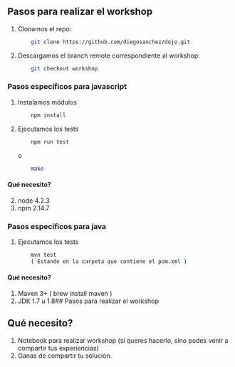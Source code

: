 

## Pasos para realizar el workshop

1. Clonamos el repo:

    ```bash
        git clone https://github.com/diegosanchez/dojo.git
    ```

2. Descargamos el branch remote correspondiente al workshop:

    ```bash
        git checkout workshop
    ```

### Pasos específicos para javascript

1. Instalamos módulos

    ```bash
        npm install
    ```

2. Ejecutamos los tests

    ```bash
        npm run test
    ```

    o

    ```bash
        make
    ```

#### Qué necesito?

2. node 4.2.3
3. npm  2.14.7


### Pasos específicos para java

1. Ejecutamos los tests

    ```bash
        mvn test
        ( Estando en la carpeta que contiene el pom.xml )
    ```



#### Qué necesito?

1. Maven 3+ ( brew install maven )
2. JDK 1.7 u 1.8## Pasos para realizar el workshop


## Qué necesito?

1. Notebook para realizar workshop (si queres hacerlo, sino podes venir a compartir tus experiencias)
2. Ganas de compartir tu solución.
